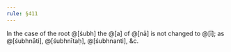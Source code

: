 ```yaml
---
rule: §411
---
```


In the case of the root @[śubh] the @[a] of @[nā] is not changed to @[ī]; as @[śubhnāti], @[śubhnītaḥ], @[śubhnanti], &c.